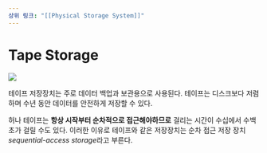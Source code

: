 ```yaml
---
상위 링크: "[[Physical Storage System]]"
---
```

# Tape Storage
![](https://i.imgur.com/CK5K4bH.png)

테이프 저장장치는 주로 데이터 백업과 보관용으로 사용된다. 테이프는 디스크보다 저렴하며 수년 동안 데이터를 안전하게 저장할 수 있다.

허나 테이프는 **항상 시작부터 순차적으로 접근해야하므로** 걸리는 시간이 수십에서 수백초가 걸릴 수도 있다. 이러한 이유로 테이프와 같은 저장장치는 순차 접근 저장 장치*sequential-access storage*라고 부른다. 